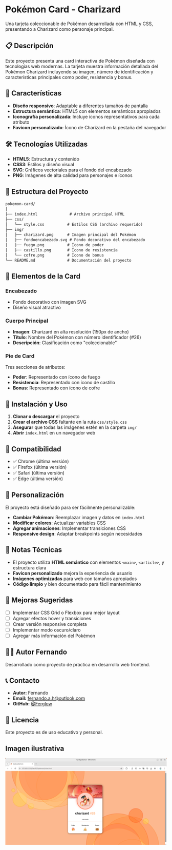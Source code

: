 # Pokémon Card - Charizard

Una tarjeta coleccionable de Pokémon desarrollada con HTML y CSS, presentando a Charizard como personaje principal.

## 📋 Descripción

Este proyecto presenta una card interactiva de Pokémon diseñada con tecnologías web modernas. La tarjeta muestra información detallada del Pokémon Charizard incluyendo su imagen, número de identificación y características principales como poder, resistencia y bonus.

## 🚀 Características

- **Diseño responsivo**: Adaptable a diferentes tamaños de pantalla
- **Estructura semántica**: HTML5 con elementos semánticos apropiados
- **Iconografía personalizada**: Incluye íconos representativos para cada atributo
- **Favicon personalizado**: Ícono de Charizard en la pestaña del navegador

## 🛠️ Tecnologías Utilizadas

- **HTML5**: Estructura y contenido
- **CSS3**: Estilos y diseño visual
- **SVG**: Gráficos vectoriales para el fondo del encabezado
- **PNG**: Imágenes de alta calidad para personajes e íconos

## 📁 Estructura del Proyecto

```
pokemon-card/
│
├── index.html              # Archivo principal HTML
├── css/
│   └── style.css          # Estilos CSS (archivo requerido)
├── img/
│   ├── charizard.png      # Imagen principal del Pokémon
│   ├── fondoencabezado.svg # Fondo decorativo del encabezado
│   ├── fuego.png          # Ícono de poder
│   ├── castillo.png       # Ícono de resistencia
│   └── cofre.png          # Ícono de bonus
└── README.md              # Documentación del proyecto
```

## 🎯 Elementos de la Card

### Encabezado
- Fondo decorativo con imagen SVG
- Diseño visual atractivo

### Cuerpo Principal
- **Imagen**: Charizard en alta resolución (150px de ancho)
- **Título**: Nombre del Pokémon con número identificador (#26)
- **Descripción**: Clasificación como "coleccionable"

### Pie de Card
Tres secciones de atributos:
- **Poder**: Representado con ícono de fuego
- **Resistencia**: Representado con ícono de castillo
- **Bonus**: Representado con ícono de cofre

## 🚀 Instalación y Uso

1. **Clonar o descargar** el proyecto
2. **Crear el archivo CSS** faltante en la ruta `css/style.css`
3. **Asegurar** que todas las imágenes estén en la carpeta `img/`
4. **Abrir** `index.html` en un navegador web

## 📱 Compatibilidad

- ✅ Chrome (última versión)
- ✅ Firefox (última versión)
- ✅ Safari (última versión)
- ✅ Edge (última versión)

## 🎨 Personalización

El proyecto está diseñado para ser fácilmente personalizable:

- **Cambiar Pokémon**: Reemplazar imagen y datos en `index.html`
- **Modificar colores**: Actualizar variables CSS
- **Agregar animaciones**: Implementar transiciones CSS
- **Responsive design**: Adaptar breakpoints según necesidades

## 📝 Notas Técnicas

- El proyecto utiliza **HTML semántico** con elementos `<main>`, `<article>`, y estructura clara
- **Favicon personalizado** mejora la experiencia de usuario
- **Imágenes optimizadas** para web con tamaños apropiados
- **Código limpio** y bien documentado para fácil mantenimiento

## 🔧 Mejoras Sugeridas

- [ ] Implementar CSS Grid o Flexbox para mejor layout
- [ ] Agregar efectos hover y transiciones
- [ ] Crear versión responsive completa
- [ ] Implementar modo oscuro/claro
- [ ] Agregar más información del Pokémon

## 👨‍💻 Autor Fernando

Desarrollado como proyecto de práctica en desarrollo web frontend.

## 📞 Contacto

- **Autor:** Fernando
- **Email:** fernando.a.h@outlook.com
- **GitHub:** [@Ferglow](https://github.com/Ferglow)

## 📄 Licencia

Este proyecto es de uso educativo y personal.

## Imagen ilustrativa

![alt text](image.png)